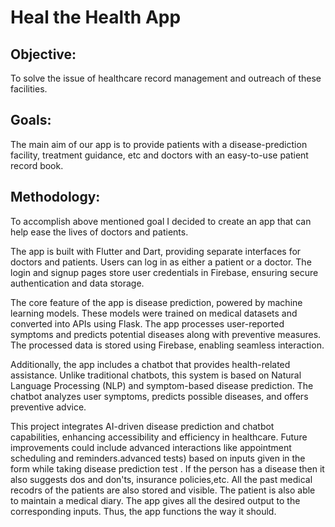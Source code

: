 # Heal the Health App

## **Objective:**
  To solve the issue of healthcare record management and outreach of these facilities.

## **Goals:**
   The main aim of our app is to provide patients with a disease-prediction facility, treatment guidance, etc and doctors with an easy-to-use patient record book.
   
 ## **Methodology:**
 
To accomplish above mentioned goal I decided to create an app that can help ease the lives of doctors and patients.     
     
The app is built with Flutter and Dart, providing separate interfaces for doctors and patients. Users can log in as either a patient or a doctor. The login and signup pages store user credentials in Firebase, ensuring secure authentication and data storage.

The core feature of the app is disease prediction, powered by machine learning models. These models were trained on medical datasets and converted into APIs using Flask. The app processes user-reported symptoms and predicts potential diseases along with preventive measures. The processed data is stored using Firebase, enabling seamless interaction.

Additionally, the app includes a chatbot that provides health-related assistance. Unlike traditional chatbots, this system is based on Natural Language Processing (NLP) and symptom-based disease prediction. The chatbot analyzes user symptoms, predicts possible diseases, and offers preventive advice.

This project integrates AI-driven disease prediction and chatbot capabilities, enhancing accessibility and efficiency in healthcare. Future improvements could include advanced interactions like appointment scheduling and reminders.advanced tests) based on inputs given in the form while taking disease prediction test . If the person has a disease then it also suggests dos and don'ts, insurance policies,etc. All the past medical recodrs of the patients are also stored and visible. The patient is also able to maintain a medical diary. The app gives all the desired output to the corresponding inputs. Thus, the app functions the way it should.   
